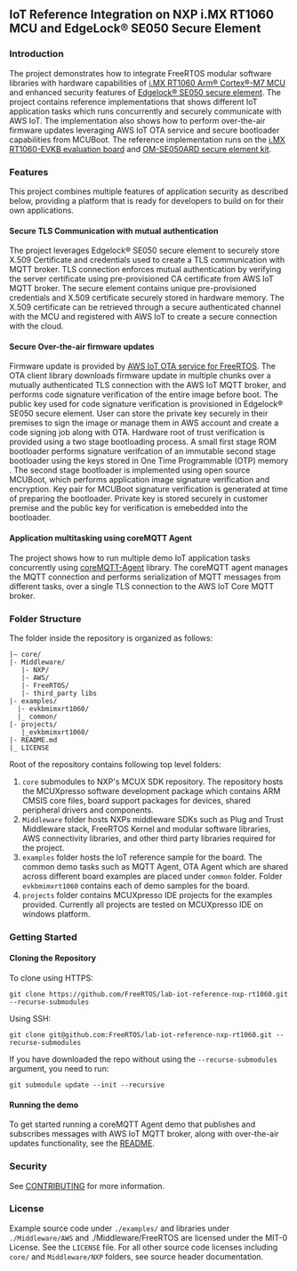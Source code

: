## IoT Reference Integration on NXP i.MX RT1060 MCU and EdgeLock® SE050 Secure Element


### Introduction
The project demonstrates how to integrate FreeRTOS modular software libraries with hardware capabilities of [i.MX RT1060 Arm® Cortex®-M7 MCU](https://www.nxp.com/products/processors-and-microcontrollers/arm-microcontrollers/i-mx-rt-crossover-mcus/i-mx-rt1060-crossover-mcu-with-arm-cortex-m7-core:i.MX-RT1060) and enhanced security features of [Edgelock® SE050 secure element](https://www.nxp.com/products/security-and-authentication/authentication/edgelock-se050-plug-trust-secure-element-family-enhanced-iot-security-with-maximum-flexibility:SE050). The project contains reference implementations that shows different IoT application tasks which runs concurrently and securely communicate with AWS IoT. The implementation also shows how to perform over-the-air firmware updates leveraging AWS IoT OTA service and secure bootloader capabilities from MCUBoot. The reference implementation runs on the [i.MX RT1060-EVKB evaluation board](https://www.nxp.com/design/development-boards/i-mx-evaluation-and-development-boards/i-mx-rt1060-evaluation-kit:MIMXRT1060-EVK) and [OM-SE050ARD secure element kit](https://www.nxp.com/products/security-and-authentication/authentication/edgelock-se050-development-kit:OM-SE050X).

### Features

This project combines multiple features of application security as described below, providing a platform that is ready for developers to build on for their own applications. 

#### Secure TLS Communication with mutual authentication

The project leverages Edgelock® SE050 secure element to securely store X.509 Certificate and credentials used to create a TLS communication with MQTT broker. TLS connection enforces mutual authentication by verifying the server certificate using pre-provisioned CA certificate from AWS IoT MQTT broker. The secure element contains unique pre-provisioned credentials and X.509 certificate securely stored in hardware memory. The X.509 certificate can be retrieved through a secure authenticated channel with the MCU and registered with AWS IoT to create a secure connection with the cloud.

#### Secure Over-the-air firmware updates

Firmware update is provided by [AWS IoT OTA service for FreeRTOS](https://www.freertos.org/ota/index.html). The OTA client library downloads firmware update in multiple chunks over a mutually authenticated TLS connection with the AWS IoT MQTT broker, and performs code signature verification of the entire image before boot. The public key used for code signature verification is provisioned in Edgelock® SE050 secure element. User can store the private key securely in their premises to sign the image or manage them in AWS account and create a code signing job along with OTA.
Hardware root of trust verification is provided using a two stage bootloading process. A small first stage ROM bootloader performs signature verifcation of an immutable second stage bootloader using the keys stored in One Time Programmable (OTP) memory . The second stage bootloader is implemented using open source MCUBoot, which performs application image signature verification and encryption. Key pair for MCUBoot signature verification is generated at time of preparing the bootloader. Private key is stored securely in customer premise and the public key for verification is emebedded into the bootloader.

#### Application multitasking using coreMQTT Agent
The project shows how to run multiple demo IoT application tasks concurrently using [coreMQTT-Agent](https://freertos.org/mqtt-agent/index.html) library. The coreMQTT agent manages the MQTT connection and performs serialization of MQTT messages from different tasks, over a single TLS connection to the AWS IoT Core MQTT broker.


### Folder Structure

The folder inside the repository is organized as follows:

```
|— core/
|- Middleware/
   |- NXP/
   |- AWS/
   |- FreeRTOS/
   |- third_party libs
|- examples/
  |- evkbmimxrt1060/ 
  |_ common/
|- projects/
   |_evkbmimxrt1060/ 
|- README.md
|_ LICENSE
```
Root of the repository contains following top level folders:
1. `core` submodules to NXP's MCUX SDK repository. The repository hosts the MCUXpresso software development package which contains ARM CMSIS core files, board support packages for devices, shared peripheral drivers and components.
2. `Middleware` folder hosts NXPs middleware SDKs such as Plug and Trust Middleware stack, FreeRTOS Kernel and modular software libraries, AWS connectivity libraries, and other third party libraries required for the project.
3. `examples` folder hosts the IoT reference sample for the board. The common demo tasks such as MQTT Agent, OTA Agent which are shared across different board examples are placed under `common` folder. Folder `evkbmimxrt1060` contains each of demo samples for the board.
4. `projects` folder contains MCUXpresso IDE projects for the examples provided. Currently all projects are tested on MCUXpresso IDE on windows platform.

### Getting Started

#### Cloning the Repository

To clone using HTTPS:
```
git clone https://github.com/FreeRTOS/lab-iot-reference-nxp-rt1060.git --recurse-submodules
```
Using SSH:

```
git clone git@github.com:FreeRTOS/lab-iot-reference-nxp-rt1060.git --recurse-submodules
```

If you have downloaded the repo without using the `--recurse-submodules` argument, you need to run:

```
git submodule update --init --recursive
```

#### Running the demo

To get started running a coreMQTT Agent demo that publishes and subscribes messages with AWS IoT MQTT broker, along with over-the-air updates functionality, see the [README](examples/evkbmimxrt1060/pubsub/README.md).

### Security
See [CONTRIBUTING](CONTRIBUTING.md) for more information.


### License

Example source code under `./examples/` and libraries under `./Middleware/AWS` and ./Middleware/FreeRTOS are licensed under the MIT-0 License. See the `LICENSE` file. For all other source code licenses including `core/` and `Middleware/NXP` folders, see source header documentation.
